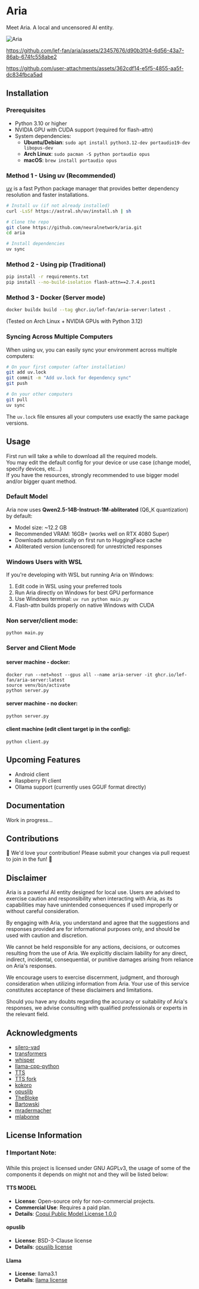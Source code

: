 # Aria
Meet Aria. A local and uncensored AI entity.

![Aria](https://github.com/lef-fan/aria/blob/main/assets/aria.png?raw=true)

https://github.com/lef-fan/aria/assets/23457676/d90b3f04-6d56-43a7-86ab-674fc558abe2

https://github.com/user-attachments/assets/362cdf14-e5f5-4855-aa5f-dc834fbca5ad

## Installation

### Prerequisites
- Python 3.10 or higher
- NVIDIA GPU with CUDA support (required for flash-attn)
- System dependencies:
  - **Ubuntu/Debian**: `sudo apt install python3.12-dev portaudio19-dev libopus-dev`
  - **Arch Linux**: `sudo pacman -S python portaudio opus`
  - **macOS**: `brew install portaudio opus`

### Method 1 - Using uv (Recommended)
[uv](https://github.com/astral-sh/uv) is a fast Python package manager that provides better dependency resolution and faster installations.

```bash
# Install uv (if not already installed)
curl -LsSf https://astral.sh/uv/install.sh | sh

# Clone the repo
git clone https://github.com/neuralnetwork/aria.git
cd aria

# Install dependencies
uv sync
```

### Method 2 - Using pip (Traditional)
```bash
pip install -r requirements.txt
pip install --no-build-isolation flash-attn==2.7.4.post1
```

### Method 3 - Docker (Server mode)
```bash
docker buildx build --tag ghcr.io/lef-fan/aria-server:latest .
```

(Tested on Arch Linux + NVIDIA GPUs with Python 3.12)

### Syncing Across Multiple Computers
When using uv, you can easily sync your environment across multiple computers:

```bash
# On your first computer (after installation)
git add uv.lock
git commit -m "Add uv.lock for dependency sync"
git push

# On your other computers
git pull
uv sync
```

The `uv.lock` file ensures all your computers use exactly the same package versions.

## Usage
First run will take a while to download all the required models.\
You may edit the default config for your device or use case (change model, specify devices, etc...)\
If you have the resources, strongly recommended to use bigger model and/or bigger quant method.

### Default Model
Aria now uses **Qwen2.5-14B-Instruct-1M-abliterated** (Q6_K quantization) by default:
- Model size: ~12.2 GB
- Recommended VRAM: 16GB+ (works well on RTX 4080 Super)
- Downloads automatically on first run to HuggingFace cache
- Abliterated version (uncensored) for unrestricted responses

### Windows Users with WSL
If you're developing with WSL but running Aria on Windows:
1. Edit code in WSL using your preferred tools
2. Run Aria directly on Windows for best GPU performance
3. Use Windows terminal: `uv run python main.py`
4. Flash-attn builds properly on native Windows with CUDA

### Non server/client mode:

```
python main.py
```
### Server and Client Mode

#### server machine - docker:
```
docker run --net=host --gpus all --name aria-server -it ghcr.io/lef-fan/aria-server:latest
source venv/bin/activate
python server.py
```

#### server machine - no docker:
```
python server.py 
```

#### client machine (edit client target ip in the config):
```
python client.py
```

## Upcoming Features
* Android client
* Raspberry Pi client
* Ollama support (currently uses GGUF format directly)

## Documentation
Work in progress...

## Contributions
🌟 We'd love your contribution! Please submit your changes via pull request to join in the fun! 🚀

## Disclaimer
Aria is a powerful AI entity designed for local use. Users are advised to exercise caution and responsibility when interacting with Aria, as its capabilities may have unintended consequences if used improperly or without careful consideration.

By engaging with Aria, you understand and agree that the suggestions and responses provided are for informational purposes only, and should be used with caution and discretion.

We cannot be held responsible for any actions, decisions, or outcomes resulting from the use of Aria. We explicitly disclaim liability for any direct, indirect, incidental, consequential, or punitive damages arising from reliance on Aria's responses.

We encourage users to exercise discernment, judgment, and thorough consideration when utilizing information from Aria. Your use of this service constitutes acceptance of these disclaimers and limitations.

Should you have any doubts regarding the accuracy or suitability of Aria's responses, we advise consulting with qualified professionals or experts in the relevant field.

## Acknowledgments

- [silero-vad](https://github.com/snakers4/silero-vad)
- [transformers](https://github.com/huggingface/transformers)
- [whisper](https://github.com/openai/whisper)
- [llama-cpp-python](https://github.com/abetlen/llama-cpp-python)
- [TTS](https://github.com/coqui-ai/TTS)
- [TTS fork](https://github.com/idiap/coqui-ai-TTS)
- [kokoro](https://github.com/hexgrad/kokoro)
- [opuslib](https://github.com/orion-labs/opuslib)
- [TheBloke](https://huggingface.co/TheBloke)
- [Bartowski](https://huggingface.co/bartowski)
- [mradermacher](https://huggingface.co/mradermacher)
- [mlabonne](https://huggingface.co/mlabonne)

## License Information

### ❗ Important Note:
While this project is licensed under GNU AGPLv3, the usage of some of the components it depends on might not and they will be listed below:

#### TTS MODEL
- **License**: Open-source only for non-commercial projects.
- **Commercial Use**: Requires a paid plan.
- **Details**: [Coqui Public Model License 1.0.0](https://coqui.ai/cpml)

#### opuslib
- **License**: BSD-3-Clause license
- **Details**: [opuslib license](https://github.com/orion-labs/opuslib?tab=BSD-3-Clause-1-ov-file#readme)

#### Llama
- **License**: llama3.1
- **Details**: [llama license](https://github.com/meta-llama/llama-models/blob/main/models/llama3_1/LICENSE)
